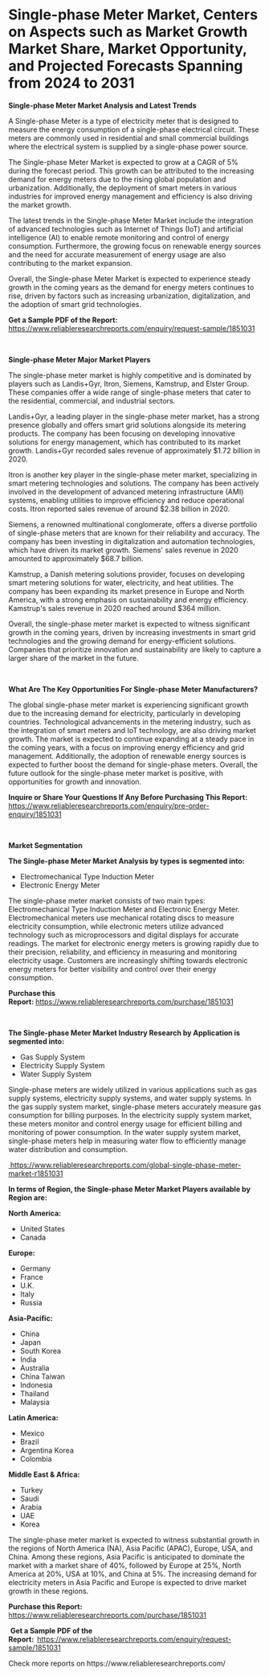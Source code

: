 <p><h1>Single-phase Meter Market, Centers on Aspects such as Market Growth Market Share, Market Opportunity, and Projected Forecasts Spanning from 2024 to 2031</h1></p><p><strong>Single-phase Meter Market Analysis and Latest Trends</strong></p>
<p><p>A Single-phase Meter is a type of electricity meter that is designed to measure the energy consumption of a single-phase electrical circuit. These meters are commonly used in residential and small commercial buildings where the electrical system is supplied by a single-phase power source.</p><p>The Single-phase Meter Market is expected to grow at a CAGR of 5% during the forecast period. This growth can be attributed to the increasing demand for energy meters due to the rising global population and urbanization. Additionally, the deployment of smart meters in various industries for improved energy management and efficiency is also driving the market growth.</p><p>The latest trends in the Single-phase Meter Market include the integration of advanced technologies such as Internet of Things (IoT) and artificial intelligence (AI) to enable remote monitoring and control of energy consumption. Furthermore, the growing focus on renewable energy sources and the need for accurate measurement of energy usage are also contributing to the market expansion.</p><p>Overall, the Single-phase Meter Market is expected to experience steady growth in the coming years as the demand for energy meters continues to rise, driven by factors such as increasing urbanization, digitalization, and the adoption of smart grid technologies.</p></p>
<p><strong>Get a Sample PDF of the Report:&nbsp;</strong> <a href="https://www.reliableresearchreports.com/enquiry/request-sample/1851031">https://www.reliableresearchreports.com/enquiry/request-sample/1851031</a></p>
<p>&nbsp;</p>
<p><strong>Single-phase Meter Major Market Players</strong></p>
<p><p>The single-phase meter market is highly competitive and is dominated by players such as Landis+Gyr, Itron, Siemens, Kamstrup, and Elster Group. These companies offer a wide range of single-phase meters that cater to the residential, commercial, and industrial sectors.</p><p>Landis+Gyr, a leading player in the single-phase meter market, has a strong presence globally and offers smart grid solutions alongside its metering products. The company has been focusing on developing innovative solutions for energy management, which has contributed to its market growth. Landis+Gyr recorded sales revenue of approximately $1.72 billion in 2020.</p><p>Itron is another key player in the single-phase meter market, specializing in smart metering technologies and solutions. The company has been actively involved in the development of advanced metering infrastructure (AMI) systems, enabling utilities to improve efficiency and reduce operational costs. Itron reported sales revenue of around $2.38 billion in 2020.</p><p>Siemens, a renowned multinational conglomerate, offers a diverse portfolio of single-phase meters that are known for their reliability and accuracy. The company has been investing in digitalization and automation technologies, which have driven its market growth. Siemens' sales revenue in 2020 amounted to approximately $68.7 billion.</p><p>Kamstrup, a Danish metering solutions provider, focuses on developing smart metering solutions for water, electricity, and heat utilities. The company has been expanding its market presence in Europe and North America, with a strong emphasis on sustainability and energy efficiency. Kamstrup's sales revenue in 2020 reached around $364 million.</p><p>Overall, the single-phase meter market is expected to witness significant growth in the coming years, driven by increasing investments in smart grid technologies and the growing demand for energy-efficient solutions. Companies that prioritize innovation and sustainability are likely to capture a larger share of the market in the future.</p></p>
<p>&nbsp;</p>
<p><strong>What Are The Key Opportunities For Single-phase Meter Manufacturers?</strong></p>
<p><p>The global single-phase meter market is experiencing significant growth due to the increasing demand for electricity, particularly in developing countries. Technological advancements in the metering industry, such as the integration of smart meters and IoT technology, are also driving market growth. The market is expected to continue expanding at a steady pace in the coming years, with a focus on improving energy efficiency and grid management. Additionally, the adoption of renewable energy sources is expected to further boost the demand for single-phase meters. Overall, the future outlook for the single-phase meter market is positive, with opportunities for growth and innovation.</p></p>
<p><strong>Inquire or Share Your Questions If Any Before Purchasing This Report:</strong> <a href="https://www.reliableresearchreports.com/enquiry/pre-order-enquiry/1851031">https://www.reliableresearchreports.com/enquiry/pre-order-enquiry/1851031</a></p>
<p>&nbsp;</p>
<p><strong>Market Segmentation</strong></p>
<p><strong>The Single-phase Meter Market Analysis by types is segmented into:</strong></p>
<p><ul><li>Electromechanical Type Induction Meter</li><li>Electronic Energy Meter</li></ul></p>
<p><p>The single-phase meter market consists of two main types: Electromechanical Type Induction Meter and Electronic Energy Meter. Electromechanical meters use mechanical rotating discs to measure electricity consumption, while electronic meters utilize advanced technology such as microprocessors and digital displays for accurate readings. The market for electronic energy meters is growing rapidly due to their precision, reliability, and efficiency in measuring and monitoring electricity usage. Customers are increasingly shifting towards electronic energy meters for better visibility and control over their energy consumption.</p></p>
<p><strong>Purchase this Report:&nbsp;</strong><a href="https://www.reliableresearchreports.com/purchase/1851031">https://www.reliableresearchreports.com/purchase/1851031</a></p>
<p>&nbsp;</p>
<p><strong>The Single-phase Meter Market Industry Research by Application is segmented into:</strong></p>
<p><ul><li>Gas Supply System</li><li>Electricity Supply System</li><li>Water Supply System</li></ul></p>
<p><p>Single-phase meters are widely utilized in various applications such as gas supply systems, electricity supply systems, and water supply systems. In the gas supply system market, single-phase meters accurately measure gas consumption for billing purposes. In the electricity supply system market, these meters monitor and control energy usage for efficient billing and monitoring of power consumption. In the water supply system market, single-phase meters help in measuring water flow to efficiently manage water distribution and consumption.</p></p>
<p><a href="https://www.reliableresearchreports.com/global-single-phase-meter-market-r1851031">&nbsp;https://www.reliableresearchreports.com/global-single-phase-meter-market-r1851031</a></p>
<p><strong>In terms of Region, the Single-phase Meter Market Players available by Region are:</strong></p>
<p>
    <p> <strong> North America: </strong>
        <ul>
            <li>United States</li>
            <li>Canada</li>
        </ul>
        </p> 
    <p> <strong> Europe: </strong>
        <ul>
            <li>Germany</li>
            <li>France</li>
            <li>U.K.</li>
            <li>Italy</li>
            <li>Russia</li>
        </ul>
        </p> 
    <p> <strong> Asia-Pacific: </strong>
        <ul>
            <li>China</li>
            <li>Japan</li>
            <li>South Korea</li>
            <li>India</li>
            <li>Australia</li>
            <li>China Taiwan</li>
            <li>Indonesia</li>
            <li>Thailand</li>
            <li>Malaysia</li>
        </ul>
        </p> 
    <p> <strong> Latin America: </strong>
        <ul>
            <li>Mexico</li>
            <li>Brazil</li>
            <li>Argentina Korea</li>
            <li>Colombia</li>
        </ul>
        </p> 
    <p> <strong> Middle East & Africa: </strong>
        <ul>
            <li>Turkey</li>
            <li>Saudi</li>
            <li>Arabia</li>
            <li>UAE</li>
            <li>Korea</li>
        </ul>
    </p>
    </p>
<p><p>The single-phase meter market is expected to witness substantial growth in the regions of North America (NA), Asia Pacific (APAC), Europe, USA, and China. Among these regions, Asia Pacific is anticipated to dominate the market with a market share of 40%, followed by Europe at 25%, North America at 20%, USA at 10%, and China at 5%. The increasing demand for electricity meters in Asia Pacific and Europe is expected to drive market growth in these regions.</p></p>
<p><strong>Purchase this Report: </strong><a href="https://www.reliableresearchreports.com/purchase/1851031">https://www.reliableresearchreports.com/purchase/1851031</a></p>
<p>&nbsp;<strong>Get a Sample PDF of the Report:&nbsp;&nbsp;</strong><a href="https://www.reliableresearchreports.com/enquiry/request-sample/1851031">https://www.reliableresearchreports.com/enquiry/request-sample/1851031</a></p>
<p><strong></strong></p>
<p>Check more reports on https://www.reliableresearchreports.com/</p>